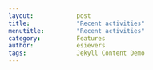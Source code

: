 ```yaml
---
layout:            post
title:             "Recent activities"
menutitle:         "Recent activities"
category:          Features
author:            esievers
tags:              Jekyll Content Demo
---
```

